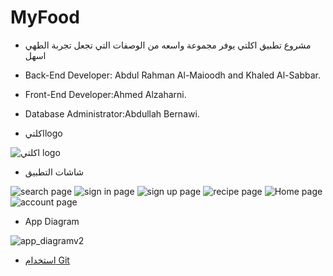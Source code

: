 # MyFood
- مشروع تطبيق اكلتي يوفر مجموعة واسعه من الوصفات التي تجعل تجربة الطهي اسهل

- Back-End Developer: Abdul Rahman Al-Maioodh and Khaled Al-Sabbar.
- Front-End Developer:Ahmed Alzaharni.
- Database Administrator:Abdullah Bernawi.


- اكلتيlogo

![اكلتي logo](https://user-images.githubusercontent.com/26899187/152952003-15cd4bc9-6c76-4876-b75d-c6ae8b104a13.png)



- شاشات التطبيق


![search page](https://user-images.githubusercontent.com/26899187/154028747-2783ca95-f208-448a-870f-edbdb9923a09.png)
![sign in page](https://user-images.githubusercontent.com/26899187/154028779-9680c5dd-b4c4-49fe-8323-9129006a106d.png)
![sign up page](https://user-images.githubusercontent.com/26899187/154028814-cb851dfb-0914-4da2-96d4-b34ce4b017f7.png)
![recipe page](https://user-images.githubusercontent.com/26899187/154028833-ffedc1af-839d-4e89-8ffb-dc8779b09ea2.png)
![Home page](https://user-images.githubusercontent.com/26899187/154028845-8f8aed57-7a6f-47d3-b269-e2ddecd7d15c.png)
![account page](https://user-images.githubusercontent.com/26899187/154028864-1f11c5e9-1792-4fba-9217-5c75e3554ec3.png)



- App Diagram 


![app_diagramv2](https://user-images.githubusercontent.com/26899187/154029352-77d5d7d5-37d3-49b9-a0a9-5fe0d6e3d772.png)


* [استخدام Git](https://github.com/ctiProgramming1/tools/wiki/Git)
